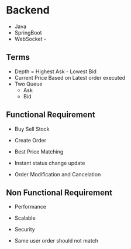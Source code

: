 # Backend

- Java
- SpringBoot
- WebSocket -

## Terms

- Depth = Highest Ask - Lowest Bid
- Current Price Based on Latest order executed
- Two Queue
  - Ask
  - Bid

## Functional Requirement

- Buy Sell Stock
- Create Order
- Best Price Matching
- Instant status change update

- Order Modification and Cancelation


## Non Functional Requirement
- Performance
- Scalable
- Security




- Same user order should not match
